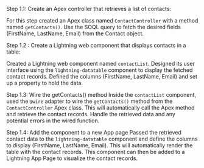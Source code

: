 Step 1.1: Create an Apex controller that retrieves a list of contacts:

For this step created an Apex class named `ContactController` with a method named `getContacts()`. Use the SOQL query to fetch the desired fields (FirstName, LastName, Email) from the Contact object.

Step 1.2 : Create a Lightning web component that displays contacts in a table: 

Created a Lightning web component named `contactList`. Designed its user interface using the `lightning-datatable` component to display the fetched contact records. Defined the columns (FirstName, LastName, Email) and set up a property to hold the data.

Step 1.3: Wire the getContacts() method
 Inside the `contactList` component, used the `@wire` adapter to wire the `getContacts()` method from the `ContactController` Apex class. This will automatically call the Apex method and retrieve the contact records. Handle the retrieved data and any potential errors in the wired function.

Step 1.4: Add the component to a new App page
 Passed the retrieved contact data to the `lightning-datatable` component and define the columns to display (FirstName, LastName, Email). This will automatically render the table with the contact records.
This component can then be added to a Lightning App Page to visualize the contact records.

